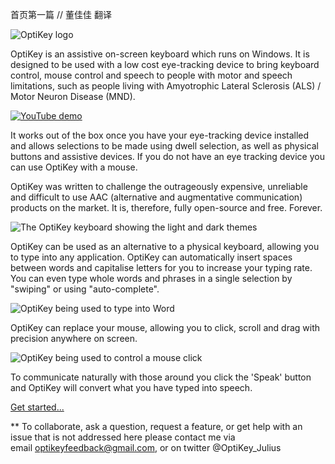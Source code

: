首页第一篇 // 董佳佳 翻译

![OptiKey logo](https://github.com/JuliusSweetland/OptiKey/raw/gh-pages/images/OptiKey-logo-600x200.png)

OptiKey is an assistive on-screen keyboard which runs on Windows. It is designed to be used with a low cost eye-tracking device to bring keyboard control, mouse control and speech to people with motor and speech limitations, such as people living with Amyotrophic Lateral Sclerosis (ALS) / Motor Neuron Disease (MND).

[![YouTube demo](https://github.com/JuliusSweetland/OptiKey/raw/gh-pages/images/OptiKey-YouTube.png)](https://www.youtube.com/watch?v=HLkyORh7vKk "OptiKey demo")

It works out of the box once you have your eye-tracking device installed and allows selections to be made using dwell selection, as well as physical buttons and assistive devices. If you do not have an eye tracking device you can use OptiKey with a mouse.

OptiKey was written to challenge the outrageously expensive, unreliable and difficult to use AAC (alternative and augmentative communication) products on the market. It is, therefore, fully open-source and free. Forever.

![The OptiKey keyboard showing the light and dark themes](https://camo.githubusercontent.com/dd5f029996cebb5ab1212199ade7ac8198796bfb/687474703a2f2f6a756c69757373776565746c616e642e6769746875622e696f2f4f7074694b65792f696d616765732f4b6579626f617264735f416c7068615f53686f77696e675f4c696768745f416e645f4461726b5f5468656d65732e706e67)

OptiKey can be used as an alternative to a physical keyboard, allowing you to type into any application. OptiKey can automatically insert spaces between words and capitalise letters for you to increase your typing rate. You can even type whole words and phrases in a single selection by "swiping" or using "auto-complete".

![OptiKey being used to type into Word](https://camo.githubusercontent.com/0b6650b4319a176496527b13cdd3d268e1b57d93/687474703a2f2f6a756c69757373776565746c616e642e6769746875622e696f2f4f7074694b65792f696d616765732f547970696e675f496e746f5f576f72642e706e67)

OptiKey can replace your mouse, allowing you to click, scroll and drag with precision anywhere on screen.

![OptiKey being used to control a mouse click](https://camo.githubusercontent.com/7d46911771874b2e5ce6b9e1c505225145eca223/687474703a2f2f6a756c69757373776565746c616e642e6769746875622e696f2f4f7074694b65792f696d616765732f436c69636b696e675f4f6e5f4d61676e69666965645f466f6c6465722e706e67)

To communicate naturally with those around you click the 'Speak' button and OptiKey will convert what you have typed into speech.

[Get started...](https://github.com/JuliusSweetland/OptiKey/wiki/Get-Started)


** To collaborate, ask a question, request a feature, or get help with an issue that is not addressed here please contact me via email [optikeyfeedback@gmail.com](mailto:optikeyfeedback@gmail.com), or on twitter @OptiKey_Julius

